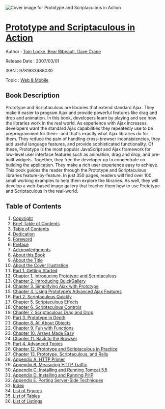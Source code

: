 ![Cover image for Prototype and Scriptaculous in Action](https://imgdetail.ebookreading.net/cover/cover/web_mobile/EB9781933988030.jpg)

[Prototype and Scriptaculous in Action](https://ebookreading.net/view/book/Prototype+and+Scriptaculous+in+Action-EB9781933988030_1.html "Prototype and Scriptaculous in Action")
====================================================================================================================

Author : [Tom Locke](https://ebookreading.net/search/author/Tom+Locke),[ Bear Bibeault](https://ebookreading.net/search/author/+Bear+Bibeault),[ Dave Crane](https://ebookreading.net/search/author/+Dave+Crane)

Release Date : 2007/03/01

ISBN : 9781933988030

Topic : [Web & Mobile](https://ebookreading.net/search/category/web-mobile)

Book Description
-----------------

 Prototype and Scriptaculous are libraries that extend standard Ajax. They make it easier to program Ajax and provide powerful features like drag and drop and animation. In this book, developers learn by playing and see how the libraries work in the real world. As experience with Ajax increases, developers want the standard Ajax capabilities they repeatedly use to be preprogrammed for them--and that's exactly what Ajax libraries do for them. They reduce the pain of handling cross-browser inconsistencies, they add useful language features, and provide sophisticated functionality. Of these, Prototype is the most popular JavaScript and Ajax framework for low-level user interface features such as animation, drag and drop, and pre-built widgets. Together, they free the developer up to concentrate on building the application. They make a rich user experience easy to achieve. This book guides the reader through the Prototype and Scriptaculous libraries feature-by-feature. In just 350 pages, readers will find over 100 small working examples to help them explore the libraries. As well, they will develop a web-based image gallery that teacher them how to use Prototype and Scriptaculous in the real-world. 
              
Table of Contents
-----------------

1. [Copyright](https://ebookreading.net/view/book/Prototype+and+Scriptaculous+in+Action-EB9781933988030_3.html)
1. [Brief Table of Contents](https://ebookreading.net/view/book/Prototype+and+Scriptaculous+in+Action-EB9781933988030_4.html)
1. [Table of Contents](https://ebookreading.net/view/book/Prototype+and+Scriptaculous+in+Action-EB9781933988030_5.html)
1. [Dedication](https://ebookreading.net/view/book/Prototype+and+Scriptaculous+in+Action-EB9781933988030_6.html)
1. [Foreword](https://ebookreading.net/view/book/Prototype+and+Scriptaculous+in+Action-EB9781933988030_7.html)
1. [Preface](https://ebookreading.net/view/book/Prototype+and+Scriptaculous+in+Action-EB9781933988030_8.html)
1. [Acknowledgments](https://ebookreading.net/view/book/Prototype+and+Scriptaculous+in+Action-EB9781933988030_9.html)
1. [About this Book](https://ebookreading.net/view/book/Prototype+and+Scriptaculous+in+Action-EB9781933988030_10.html)
1. [About the Title](https://ebookreading.net/view/book/Prototype+and+Scriptaculous+in+Action-EB9781933988030_11.html)
1. [About the Cover Illustration](https://ebookreading.net/view/book/Prototype+and+Scriptaculous+in+Action-EB9781933988030_12.html)
1. [Part 1. Getting Started](https://ebookreading.net/view/book/Prototype+and+Scriptaculous+in+Action-EB9781933988030_13.html)
1. [Chapter 1. Introducing Prototype and Scriptaculous](https://ebookreading.net/view/book/Prototype+and+Scriptaculous+in+Action-EB9781933988030_14.html)
1. [Chapter 2. Introducing QuickGallery](https://ebookreading.net/view/book/Prototype+and+Scriptaculous+in+Action-EB9781933988030_15.html)
1. [Chapter 3. Simplifying Ajax with Prototype](https://ebookreading.net/view/book/Prototype+and+Scriptaculous+in+Action-EB9781933988030_16.html)
1. [Chapter 4. Using Prototype’s Advanced Ajax Features](https://ebookreading.net/view/book/Prototype+and+Scriptaculous+in+Action-EB9781933988030_17.html)
1. [Part 2. Scriptaculous Quickly](https://ebookreading.net/view/book/Prototype+and+Scriptaculous+in+Action-EB9781933988030_18.html)
1. [Chapter 5. Scriptaculous Effects](https://ebookreading.net/view/book/Prototype+and+Scriptaculous+in+Action-EB9781933988030_19.html)
1. [Chapter 6. Scriptaculous Controls](https://ebookreading.net/view/book/Prototype+and+Scriptaculous+in+Action-EB9781933988030_20.html)
1. [Chapter 7. Scriptaculous Drag and Drop](https://ebookreading.net/view/book/Prototype+and+Scriptaculous+in+Action-EB9781933988030_21.html)
1. [Part 3. Prototype in Depth](https://ebookreading.net/view/book/Prototype+and+Scriptaculous+in+Action-EB9781933988030_22.html)
1. [Chapter 8. All About Objects](https://ebookreading.net/view/book/Prototype+and+Scriptaculous+in+Action-EB9781933988030_23.html)
1. [Chapter 9. Fun with Functions](https://ebookreading.net/view/book/Prototype+and+Scriptaculous+in+Action-EB9781933988030_24.html)
1. [Chapter 10. Arrays Made Easy](https://ebookreading.net/view/book/Prototype+and+Scriptaculous+in+Action-EB9781933988030_25.html)
1. [Chapter 11. Back to the Browser](https://ebookreading.net/view/book/Prototype+and+Scriptaculous+in+Action-EB9781933988030_26.html)
1. [Part 4. Advanced Topics](https://ebookreading.net/view/book/Prototype+and+Scriptaculous+in+Action-EB9781933988030_27.html)
1. [Chapter 12. Prototype and Scriptaculous in Practice](https://ebookreading.net/view/book/Prototype+and+Scriptaculous+in+Action-EB9781933988030_28.html)
1. [Chapter 13. Prototype, Scriptaculous, and Rails](https://ebookreading.net/view/book/Prototype+and+Scriptaculous+in+Action-EB9781933988030_29.html)
1. [Appendix A. HTTP Primer](https://ebookreading.net/view/book/Prototype+and+Scriptaculous+in+Action-EB9781933988030_30.html)
1. [Appendix B. Measuring HTTP Traffic](https://ebookreading.net/view/book/Prototype+and+Scriptaculous+in+Action-EB9781933988030_31.html)
1. [Appendix C. Installing and Running Tomcat 5.5](https://ebookreading.net/view/book/Prototype+and+Scriptaculous+in+Action-EB9781933988030_32.html)
1. [Appendix D. Installing and Running PHP](https://ebookreading.net/view/book/Prototype+and+Scriptaculous+in+Action-EB9781933988030_33.html)
1. [Appendix E. Porting Server-Side Techniques](https://ebookreading.net/view/book/Prototype+and+Scriptaculous+in+Action-EB9781933988030_34.html)
1. [Index](https://ebookreading.net/view/book/Prototype+and+Scriptaculous+in+Action-EB9781933988030_35.html)
1. [List of Figures](https://ebookreading.net/view/book/Prototype+and+Scriptaculous+in+Action-EB9781933988030_37.html)
1. [List of Tables](https://ebookreading.net/view/book/Prototype+and+Scriptaculous+in+Action-EB9781933988030_38.html)
1. [List of Listings](https://ebookreading.net/view/book/Prototype+and+Scriptaculous+in+Action-EB9781933988030_39.html)
